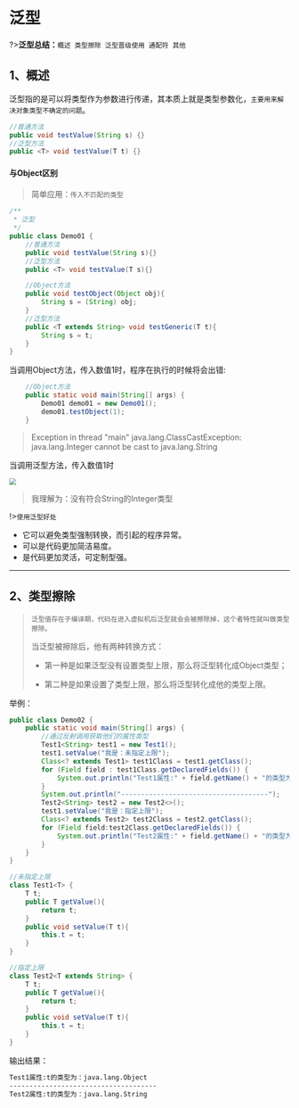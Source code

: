 # 泛型

?>**泛型总结：**`概述
类型擦除
泛型晋级使用
通配符
其他`



## 1、概述

泛型指的是可以将类型作为参数进行传递，其本质上就是类型参数化，`主要用来解决对象类型不确定的问题`。

```java
//普通方法
public void testValue(String s) {}
//泛型方法
public <T> void testValue(T t) {}
```



#### 与Object区别

> 简单应用：`传入不匹配的类型`

```java
/**
 * 泛型
 */
public class Demo01 {
    //普通方法
    public void testValue(String s){}
    //泛型方法
    public <T> void testValue(T s){}

    //Object方法
    public void testObject(Object obj){
        String s = (String) obj;
    }
    //泛型方法
    public <T extends String> void testGeneric(T t){
        String s = t;
    }
}
```

当调用Object方法，传入数值1时，程序在执行的时候将会出错:

```java
 	//Object方法
    public static void main(String[] args) {
        Demo01 demo01 = new Demo01();
        demo01.testObject(1);
    }
```

> Exception in thread "main" java.lang.ClassCastException: java.lang.Integer cannot be cast to java.lang.String

当调用泛型方法，传入数值1时

<img style="display: block; margin: 0 auto;zoom: 75%;" src="blog/java/Generics/picture/image-20210303170217036.png"/>

> 我理解为：没有符合String的Integer类型



!>`使用泛型好处`

- 它可以避免类型强制转换，而引起的程序异常。 
- 可以是代码更加简洁易度。 
- 是代码更加灵活，可定制型强。



------

## 2、类型擦除

> `泛型值存在于编译期，代码在进入虚拟机后泛型就会会被擦除掉，这个者特性就叫做类型擦除。`
>
> 当泛型被擦除后，他有两种转换方式：
>
> - ​				第一种是如果泛型没有设置类型上限，那么将泛型转化成Object类型；
>
> - ​				第二种是如果设置了类型上限，那么将泛型转化成他的类型上限。

举例：

```java
public class Demo02 {
    public static void main(String[] args) {
        //通过反射调用获取他们的属性类型
        Test1<String> test1 = new Test1();
        test1.setValue("我是：未指定上限");
        Class<? extends Test1> test1Class = test1.getClass();
        for (Field field : test1Class.getDeclaredFields()) {
            System.out.println("Test1属性:" + field.getName() + "的类型为：" + field.getType().getName());
        }
        System.out.println("-------------------------------------");
        Test2<String> test2 = new Test2<>();
        test1.setValue("我是：指定上限");
        Class<? extends Test2> test2Class = test2.getClass();
        for (Field field:test2Class.getDeclaredFields()) {
            System.out.println("Test2属性:" + field.getName() + "的类型为：" + field.getType().getName());
        }
    }
}

//未指定上限
class Test1<T> {
    T t;
    public T getValue(){
        return t;
    }
    public void setValue(T t){
        this.t = t;
    }
}

//指定上限
class Test2<T extends String> {
    T t;
    public T getValue(){
        return t;
    }
    public void setValue(T t){
        this.t = t;
    }
}
```

输出结果：

```bash
Test1属性:t的类型为：java.lang.Object
-------------------------------------
Test2属性:t的类型为：java.lang.String
```


